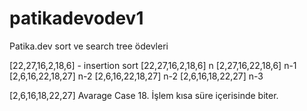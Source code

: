 # patikadevodev1
Patika.dev sort ve search tree ödevleri

[22,27,16,2,18,6] - insertion sort
[22,27,16,2,18,6] n
[2,27,16,22,18,6] n-1
[2,6,16,22,18,27] n-2 
[2,6,16,22,18,27] n-2
[2,6,16,18,22,27] n-3

[2,6,16,18,22,27] Avarage Case 18. İşlem kısa süre içerisinde biter.
